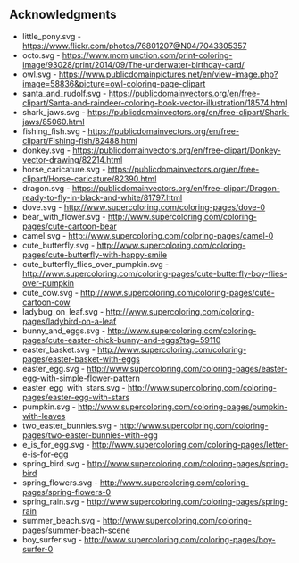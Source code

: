 ## Acknowledgments 

* little_pony.svg - https://www.flickr.com/photos/76801207@N04/7043305357
* octo.svg - https://www.momjunction.com/print-coloring-image/93028/print/2014/09/The-underwater-birthday-card/
* owl.svg - https://www.publicdomainpictures.net/en/view-image.php?image=58836&picture=owl-coloring-page-clipart
* santa_and_rudolf.svg - https://publicdomainvectors.org/en/free-clipart/Santa-and-raindeer-coloring-book-vector-illustration/18574.html
* shark_jaws.svg - https://publicdomainvectors.org/en/free-clipart/Shark-jaws/85060.html
* fishing_fish.svg - https://publicdomainvectors.org/en/free-clipart/Fishing-fish/82488.html
* donkey.svg - https://publicdomainvectors.org/en/free-clipart/Donkey-vector-drawing/82214.html
* horse_caricature.svg - https://publicdomainvectors.org/en/free-clipart/Horse-caricature/82390.html
* dragon.svg - https://publicdomainvectors.org/en/free-clipart/Dragon-ready-to-fly-in-black-and-white/81797.html
* dove.svg - http://www.supercoloring.com/coloring-pages/dove-0
* bear_with_flower.svg - http://www.supercoloring.com/coloring-pages/cute-cartoon-bear
* camel.svg - http://www.supercoloring.com/coloring-pages/camel-0
* cute_butterfly.svg - http://www.supercoloring.com/coloring-pages/cute-butterfly-with-happy-smile
* cute_butterfly_flies_over_pumpkin.svg - http://www.supercoloring.com/coloring-pages/cute-butterfly-boy-flies-over-pumpkin
* cute_cow.svg - http://www.supercoloring.com/coloring-pages/cute-cartoon-cow
* ladybug_on_leaf.svg - http://www.supercoloring.com/coloring-pages/ladybird-on-a-leaf
* bunny_and_eggs.svg - http://www.supercoloring.com/coloring-pages/cute-easter-chick-bunny-and-eggs?tag=59110
* easter_basket.svg - http://www.supercoloring.com/coloring-pages/easter-basket-with-eggs
* easter_egg.svg - http://www.supercoloring.com/coloring-pages/easter-egg-with-simple-flower-pattern
* easter_egg_with_stars.svg - http://www.supercoloring.com/coloring-pages/easter-egg-with-stars
* pumpkin.svg - http://www.supercoloring.com/coloring-pages/pumpkin-with-leaves
* two_easter_bunnies.svg - http://www.supercoloring.com/coloring-pages/two-easter-bunnies-with-egg
* e_is_for_egg.svg - http://www.supercoloring.com/coloring-pages/letter-e-is-for-egg
* spring_bird.svg - http://www.supercoloring.com/coloring-pages/spring-bird
* spring_flowers.svg - http://www.supercoloring.com/coloring-pages/spring-flowers-0
* spring_rain.svg - http://www.supercoloring.com/coloring-pages/spring-rain
* summer_beach.svg - http://www.supercoloring.com/coloring-pages/summer-beach-scene
* boy_surfer.svg - http://www.supercoloring.com/coloring-pages/boy-surfer-0
